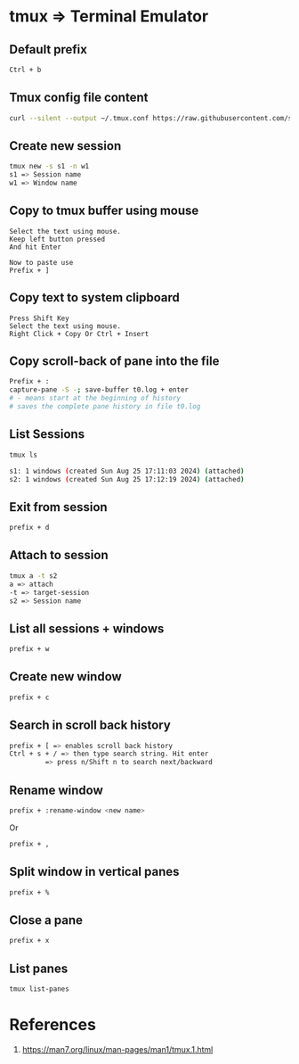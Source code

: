 # tmux => Terminal Emulator

## Default prefix
```bash
Ctrl + b
```
## Tmux config file content
```bash
curl --silent --output ~/.tmux.conf https://raw.githubusercontent.com/simplyatul/TechNotes/refs/heads/main/tmux.conf
```

## Create new session
```bash
tmux new -s s1 -n w1
s1 => Session name
w1 => Window name
```

## Copy to tmux buffer using mouse
```
Select the text using mouse.
Keep left button pressed
And hit Enter

Now to paste use
Prefix + ]
```
## Copy text to system clipboard

```
Press Shift Key
Select the text using mouse.
Right Click + Copy Or Ctrl + Insert
```

## Copy scroll-back of pane into the file
```bash
Prefix + :
capture-pane -S -; save-buffer t0.log + enter
# - means start at the beginning of history
# saves the complete pane history in file t0.log
```

## List Sessions
```bash
tmux ls

s1: 1 windows (created Sun Aug 25 17:11:03 2024) (attached)
s2: 1 windows (created Sun Aug 25 17:12:19 2024) (attached)
```

## Exit from session
```bash
prefix + d
```
## Attach to session
```bash
tmux a -t s2
a => attach
-t => target-session
s2 => Session name
```
## List all sessions + windows
```bash
prefix + w
```
## Create new window
```bash
prefix + c
```

## Search in scroll back history
```bash
prefix + [ => enables scroll back history
Ctrl + s + / => then type search string. Hit enter
         => press n/Shift n to search next/backward
```

## Rename window
```bash
prefix + :rename-window <new name>
```
Or

```bash
prefix + ,
```

## Split window in vertical panes
```bash
prefix + %
```
## Close a pane
```bash
prefix + x
```


## List panes
```bash
tmux list-panes
```


# References
1. https://man7.org/linux/man-pages/man1/tmux.1.html